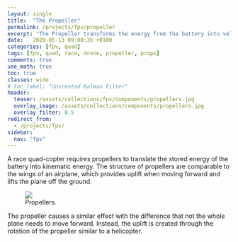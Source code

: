 ```yaml
---
layout: single
title:  "The Propeller"
permalink: /projects/fpv/propeller
excerpt: "The Propeller transforms the energy from the battery into velocity."
date:   2020-05-13 09:00:35 +0100
categories: [fpv, quad]
tags: [fpv, quad, race, drone, propeller, props]
comments: true
use_math: true
toc: true
classes: wide
# toc_label: "Unscented Kalman Filter"
header:
  teaser: /assets/collections/fpv/components/propellers.jpg
  overlay_image: /assets/collections/components/propellers.jpg
  overlay_filter: 0.5
redirect_from:
  - /projects/fpv/
sidebar:
  nav: "fpv"
---
```


A race quad-copter requires propellers to translate the stored energy of the battery into kinematic energy.
The structure of propellers are comparable to the wings of an airplane, which provides uplift when moving forward
and lifts the plane off the ground.

<figure >
    <a href="/assets/collections/fpv/props/propellers.jpg"><img src="/assets/collections/fpv/props/propellers.jpg"></a>
    <figcaption>Propellers.</figcaption>
</figure>

The propeller causes a similar effect with the difference that not the whole plane needs to move forward.
Instead, the uplift is created through the rotation of the propeller similar to a helicopter.

